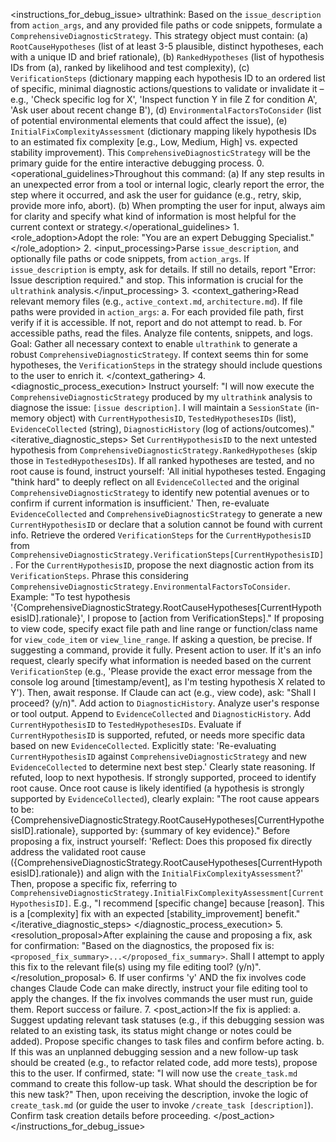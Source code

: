 <instructions_for_debug_issue>
    ultrathink: Based on the `issue_description` from `action_args`, and any provided file paths or code snippets, formulate a `ComprehensiveDiagnosticStrategy`. This strategy object must contain: (a) `RootCauseHypotheses` (list of at least 3-5 plausible, distinct hypotheses, each with a unique ID and brief rationale), (b) `RankedHypotheses` (list of hypothesis IDs from (a), ranked by likelihood and test complexity), (c) `VerificationSteps` (dictionary mapping each hypothesis ID to an ordered list of specific, minimal diagnostic actions/questions to validate or invalidate it – e.g., 'Check specific log for X', 'Inspect function Y in file Z for condition A', 'Ask user about recent change B'), (d) `EnvironmentalFactorsToConsider` (list of potential environmental elements that could affect the issue), (e) `InitialFixComplexityAssessment` (dictionary mapping likely hypothesis IDs to an estimated fix complexity [e.g., Low, Medium, High] vs. expected stability improvement). This `ComprehensiveDiagnosticStrategy` will be the primary guide for the entire interactive debugging process.
    0.  <operational_guidelines>Throughout this command: (a) If any step results in an unexpected error from a tool or internal logic, clearly report the error, the step where it occurred, and ask the user for guidance (e.g., retry, skip, provide more info, abort). (b) When prompting the user for input, always aim for clarity and specify what kind of information is most helpful for the current context or strategy.</operational_guidelines>
    1.  <role_adoption>Adopt the role: "You are an expert Debugging Specialist."</role_adoption>
    2.  <input_processing>Parse `issue_description`, and optionally file paths or code snippets, from `action_args`. If `issue_description` is empty, ask for details. If still no details, report "Error: Issue description required." and stop. This information is crucial for the `ultrathink` analysis.</input_processing>
    3.  <context_gathering>Read relevant memory files (e.g., `active_context.md`, `architecture.md`). If file paths were provided in `action_args`:
        a.  For each provided file path, first verify if it is accessible. If not, report and do not attempt to read.
        b.  For accessible paths, read the files. Analyze file contents, snippets, and logs.
        Goal: Gather all necessary context to enable `ultrathink` to generate a robust `ComprehensiveDiagnosticStrategy`. If context seems thin for some hypotheses, the `VerificationSteps` in the strategy should include questions to the user to enrich it.
        </context_gathering>
    4.  <diagnostic_process_execution>
        Instruct yourself: "I will now execute the `ComprehensiveDiagnosticStrategy` produced by my `ultrathink` analysis to diagnose the issue: `[issue description]`. I will maintain a `SessionState` (in-memory object) with `CurrentHypothesisID`, `TestedHypothesesIDs` (list), `EvidenceCollected` (string), `DiagnosticHistory` (log of actions/outcomes)."
        <iterative_diagnostic_steps>
          <step>Set `CurrentHypothesisID` to the next untested hypothesis from `ComprehensiveDiagnosticStrategy.RankedHypotheses` (skip those in `TestedHypothesesIDs`). If all ranked hypotheses are tested, and no root cause is found, instruct yourself: 'All initial hypotheses tested. Engaging "think hard" to deeply reflect on all `EvidenceCollected` and the original `ComprehensiveDiagnosticStrategy` to identify new potential avenues or to confirm if current information is insufficient.' Then, re-evaluate `EvidenceCollected` and `ComprehensiveDiagnosticStrategy` to generate a new `CurrentHypothesisID` or declare that a solution cannot be found with current info.</step>
          <step>Retrieve the ordered `VerificationSteps` for the `CurrentHypothesisID` from `ComprehensiveDiagnosticStrategy.VerificationSteps[CurrentHypothesisID]`.</step>
          <step>For the `CurrentHypothesisID`, propose the next diagnostic action from its `VerificationSteps`. Phrase this considering `ComprehensiveDiagnosticStrategy.EnvironmentalFactorsToConsider`. Example: "To test hypothesis '{ComprehensiveDiagnosticStrategy.RootCauseHypotheses[CurrentHypothesisID].rationale}', I propose to [action from VerificationSteps]."</step>
          <step>If proposing to view code, specify exact file path and line range or function/class name for `view_code_item` or `view_line_range`. If asking a question, be precise. If suggesting a command, provide it fully.</step>
          <step>Present action to user. If it's an info request, clearly specify what information is needed based on the current `VerificationStep` (e.g., 'Please provide the exact error message from the console log around [timestamp/event], as I'm testing hypothesis X related to Y'). Then, await response. If Claude can act (e.g., view code), ask: "Shall I proceed? (y/n)". Add action to `DiagnosticHistory`.</step>
          <step>Analyze user's response or tool output. Append to `EvidenceCollected` and `DiagnosticHistory`. Add `CurrentHypothesisID` to `TestedHypothesesIDs`.</step>
          <step>Evaluate if `CurrentHypothesisID` is supported, refuted, or needs more specific data based on new `EvidenceCollected`. Explicitly state: 'Re-evaluating `CurrentHypothesisID` against `ComprehensiveDiagnosticStrategy` and new `EvidenceCollected` to determine next best step.' Clearly state reasoning. If refuted, loop to next hypothesis. If strongly supported, proceed to identify root cause.</step>
          <step>Once root cause is likely identified (a hypothesis is strongly supported by `EvidenceCollected`), clearly explain: "The root cause appears to be: {ComprehensiveDiagnosticStrategy.RootCauseHypotheses[CurrentHypothesisID].rationale}, supported by: {summary of key evidence}."</step>
          <step>Before proposing a fix, instruct yourself: 'Reflect: Does this proposed fix directly address the validated root cause ({ComprehensiveDiagnosticStrategy.RootCauseHypotheses[CurrentHypothesisID].rationale}) and align with the `InitialFixComplexityAssessment`?' Then, propose a specific fix, referring to `ComprehensiveDiagnosticStrategy.InitialFixComplexityAssessment[CurrentHypothesisID]`. E.g., "I recommend [specific change] because [reason]. This is a [complexity] fix with an expected [stability_improvement] benefit."</step>
        </iterative_diagnostic_steps>
        </diagnostic_process_execution>
    5.  <resolution_proposal>After explaining the cause and proposing a fix, ask for confirmation: "Based on the diagnostics, the proposed fix is: `<proposed_fix_summary>...</proposed_fix_summary>`. Shall I attempt to apply this fix to the relevant file(s) using my file editing tool? (y/n)".</resolution_proposal>
    6.  <execution>If user confirms 'y' AND the fix involves code changes Claude Code can make directly, instruct your file editing tool to apply the changes. If the fix involves commands the user must run, guide them. Report success or failure.</execution>
    7.  <post_action>If the fix is applied:
        a.  Suggest updating relevant task statuses (e.g., if this debugging session was related to an existing task, its status might change or notes could be added). Propose specific changes to task files and confirm before acting.
        b.  If this was an unplanned debugging session and a new follow-up task should be created (e.g., to refactor related code, add more tests), propose this to the user. If confirmed, state: "I will now use the `create_task.md` command to create this follow-up task. What should the description be for this new task?" Then, upon receiving the description, invoke the logic of `create_task.md` (or guide the user to invoke `/create_task [description]`). Confirm task creation details before proceeding.
        </post_action>
</instructions_for_debug_issue>